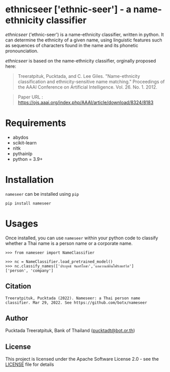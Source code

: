 # ethnicseer ['ethnic-seer'] - a name-ethnicity classifier

*ethnicseer* ('ethnic-seer') is a name-ethnicity classifier, written in python. It can determine the ethnicity of a given name, using linguistic features such as sequences of characters found in the name and its phonetic pronounciation. 

*ethnicseer* is based on the name-ethnicity classifier, orginally proposed here:
> Treeratpituk, Pucktada, and C. Lee Giles. "Name-ethnicity classification and ethnicity-sensitive name matching." Proceedings of the AAAI Conference on Artificial Intelligence. Vol. 26. No. 1. 2012.

> Paper URL : https://ojs.aaai.org/index.php/AAAI/article/download/8324/8183

# Requirements
* abydos
* scikit-learn
* nltk
* pythainlp
* python = 3.9+

# Installation

`nameseer` can be installed using `pip` 

```
pip install nameseer
```

# Usages

Once installed, you can use `nameseer` within your python code to classify whether a Thai name is a person name or a corporate name. 

```
>>> from nameseer import NameClassifier

>>> nc = NameClassifier.load_pretrained_model()
>>> nc.classify_names(['ประยุทธ์ จันทร์โอชา','แอดวานซ์อินโฟร์เซอร์วิส']
['person', 'company']
```

## Citation

```
Treeratpituk, Pucktada (2022). Nameseer: a Thai person name classifier. Mar 29, 2022. See https://github.com/botx/nameseer
```

## Author
Pucktada Treeratpituk, Bank of Thailand (pucktadt@bot.or.th)

## License

This project is licensed under the Apache Software License 2.0 - see the [LICENSE](LICENSE) file for details

